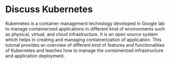 # Discuss Kubernetes


Kubernetes is a container management technology developed in Google lab to manage containerized applications in different kind of environments such as physical, virtual, and cloud infrastructure. It is an open source system which helps in creating and managing containerization of application. This tutorial provides an overview of different kind of features and functionalities of Kubernetes and teaches how to manage the containerized infrastructure and application deployment.


